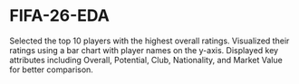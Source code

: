# FIFA-26-EDA
Selected the top 10 players with the highest overall ratings.  Visualized their ratings using a bar chart with player names on the y-axis.  Displayed key attributes including Overall, Potential, Club, Nationality, and Market Value for better comparison.
